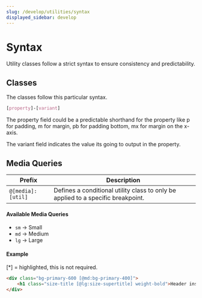 ```yaml
---
slug: /develop/utilities/syntax
displayed_sidebar: develop
---
```

# Syntax
Utility classes follow a strict syntax to ensure consistency and predictability.

## Classes
The classes follow this particular syntax.
```scss
[property]-[variant]
```
The property field could be a predictable shorthand for the property like p for padding, m for margin, pb for padding bottom, mx for margin on the x-axis.

The variant field indicates the value its going to output in the property.

## Media Queries
| Prefix            | Description                                                                      |
|-------------------|----------------------------------------------------------------------------------|
| `@[media]:[util]` | Defines a conditional utility class to only be applied to a specific breakpoint. |

#### Available Media Queries

- `sm` -> Small
- `md` -> Medium
- `lg` -> Large

#### Example
[*] = highlighted, this is not required.
```html
<div class="bg-primary-600 [@md:bg-primary-400]">
    <h1 class="size-title [@lg:size-supertitle] weight-bold">Header inside a card</h1>
</div>
```